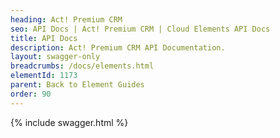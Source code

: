 ```yaml
---
heading: Act! Premium CRM
seo: API Docs | Act! Premium CRM | Cloud Elements API Docs
title: API Docs
description: Act! Premium CRM API Documentation.
layout: swagger-only
breadcrumbs: /docs/elements.html
elementId: 1173
parent: Back to Element Guides
order: 90
---
```


{% include swagger.html %}
